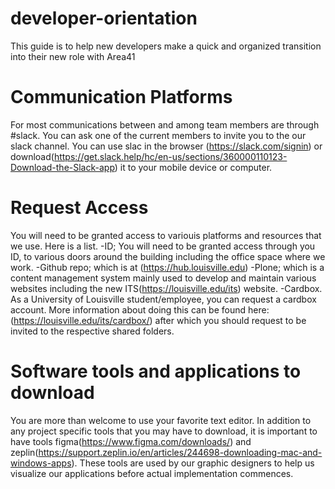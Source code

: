 # developer-orientation
This guide is to help new developers make a quick and organized transition into their new role with Area41

# Communication Platforms
For most communications between and among team members are through #slack. You can ask one of the current members to invite you to the our slack channel. You can use slac in the browser (https://slack.com/signin) or download(https://get.slack.help/hc/en-us/sections/360000110123-Download-the-Slack-app) it to your mobile device or computer.


# Request Access
You will need to be granted access to variouis platforms and resources that we use. Here is a list.
    -ID; You will need to be granted access through you ID, to various doors around the building including the office space where we work. 
    -Github repo; which is at (https://hub.louisville.edu)
    -Plone; which is a content management system mainly used to develop and maintain various websites including the new    ITS(https://louisville.edu/its) website.
    -Cardbox. As a University of Louisville student/employee, you can request a cardbox account. More information about doing this can be found here: (https://louisville.edu/its/cardbox/) after which you should request to be invited to the respective shared folders.


# Software tools and applications to download
You are more than welcome to use your favorite text editor. In addition to any project specific tools that you may have to download, it is important to have tools figma(https://www.figma.com/downloads/) and zeplin(https://support.zeplin.io/en/articles/244698-downloading-mac-and-windows-apps). These tools are used by our graphic designers to help us visualize our applications before actual implementation commences. 
